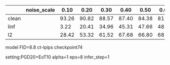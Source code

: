 |         | noise_scale | 0.10 | 0.20 | 0.30 | 0.40 | 0.50 | 0.60 | 0.70 | 0.80 | 0.90 | 1.00 |
|---------|-------------|------|------|------|------|------|------|------|------|------|------|
| clean   |             | 93.26| 90.82| 88.57| 87.40| 84.38| 81.74| 79.69| 74.80| 75.10| 71.00 |
| linf    |             |  3.22| 20.41| 34.96| 45.31| 47.66| 48.24| 51.46| 49.90| 48.54| 47.75 |
| l2      |             | 28.42| 53.32| 61.52| 67.68| 66.80| 68.07| 63.67| 65.14| 61.43| 61.82 |

model FID=8.8 ct-lpips checkpoint74

setting:PGD20+EoT10 alpha=1 eps=8 infer_step=1
